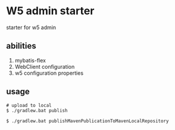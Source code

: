 # W5 admin starter

starter for w5 admin

## abilities

1. mybatis-flex
2. WebClient configuration
3. w5 configuration properties

## usage

```shell
# upload to local
$ ./gradlew.bat publish

$ ./gradlew.bat publishMavenPublicationToMavenLocalRepository
```
